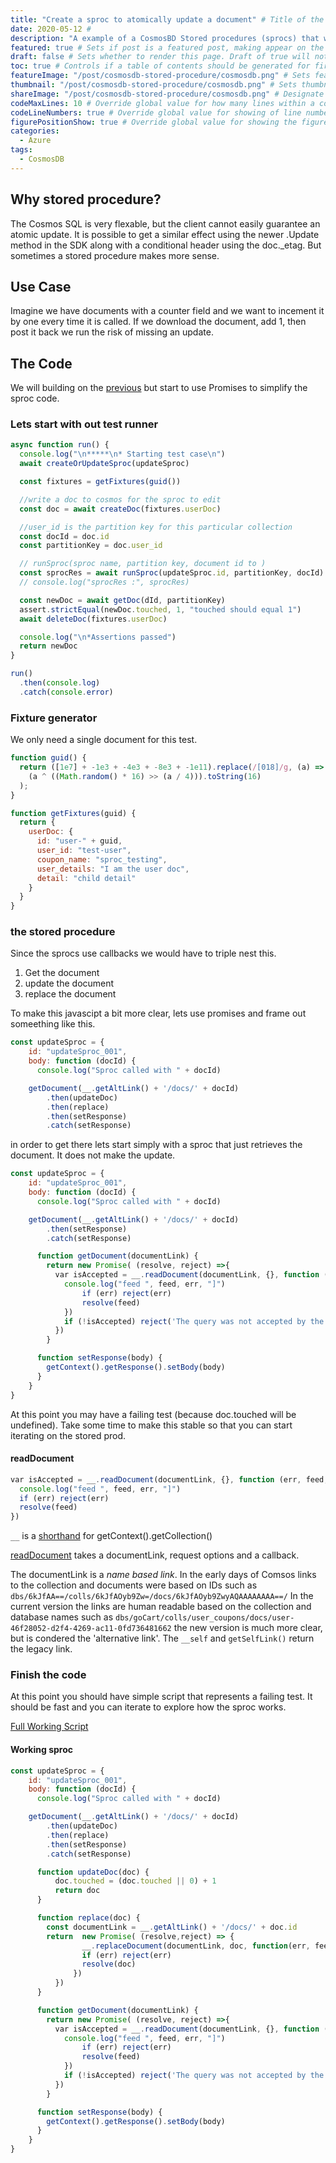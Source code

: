 ```yaml
---
title: "Create a sproc to atomically update a document" # Title of the blog post.
date: 2020-05-12 #
description: "A example of a CosmosBD Stored procedures (sprocs) that will do an atomic update."
featured: true # Sets if post is a featured post, making appear on the home page side bar.
draft: false # Sets whether to render this page. Draft of true will not be rendered.
toc: true # Controls if a table of contents should be generated for first-level links automatically.
featureImage: "/post/cosmosdb-stored-procedure/cosmosdb.png" # Sets featured image on blog post.
thumbnail: "/post/cosmosdb-stored-procedure/cosmosdb.png" # Sets thumbnail image appearing inside card on homepage.
shareImage: "/post/cosmosdb-stored-procedure/cosmosdb.png" # Designate a separate image for social media sharing.
codeMaxLines: 10 # Override global value for how many lines within a code block before auto-collapsing.
codeLineNumbers: true # Override global value for showing of line numbers within code block.
figurePositionShow: true # Override global value for showing the figure label.
categories:
  - Azure
tags:
  - CosmosDB
---
```


## Why stored procedure?

The Cosmos SQL is very flexable, but the client cannot easily guarantee an atomic update.  It is possible to get a similar effect using the newer .Update method in the SDK along with a conditional header using the doc._etag.  But sometimes a stored procedure makes more sense. 

## Use Case

Imagine we have documents with a counter field and we want to incement it by one every time it is called.  If we download the document, add 1, then post it back we run the risk of missing an update.

## The Code

We will building on the [previous](../merge-sproc/) but start to use Promises to simplify the sproc code.


### Lets start with out test runner

```js
async function run() {
  console.log("\n*****\n* Starting test case\n")
  await createOrUpdateSproc(updateSproc)

  const fixtures = getFixtures(guid())

  //write a doc to cosmos for the sproc to edit  
  const doc = await createDoc(fixtures.userDoc)

  //user_id is the partition key for this particular collection
  const docId = doc.id
  const partitionKey = doc.user_id

  // runSproc(sproc name, partition key, document id to )
  const sprocRes = await runSproc(updateSproc.id, partitionKey, docId)
  // console.log("sprocRes :", sprocRes)

  const newDoc = await getDoc(dId, partitionKey)
  assert.strictEqual(newDoc.touched, 1, "touched should equal 1")
  await deleteDoc(fixtures.userDoc)

  console.log("\n*Assertions passed")
  return newDoc
}

run()
  .then(console.log)
  .catch(console.error)
```

### Fixture generator

We only need a single document for this test.


```js
function guid() {
  return ([1e7] + -1e3 + -4e3 + -8e3 + -1e11).replace(/[018]/g, (a) =>
    (a ^ ((Math.random() * 16) >> (a / 4))).toString(16)
  );
}

function getFixtures(guid) {
  return {
    userDoc: {
      id: "user-" + guid,
      user_id: "test-user",
      coupon_name: "sproc_testing",
      user_details: "I am the user doc",
      detail: "child detail"
    }
  }
}
```

### the stored procedure

Since the sprocs use callbacks we would have to triple nest this.  
1. Get the document
2. update the document
3. replace the document

To make this javascipt a bit more clear, lets use promises and frame out someething like this.

```js
const updateSproc = {
    id: "updateSproc_001",
    body: function (docId) {
      console.log("Sproc called with " + docId)

    getDocument(__.getAltLink() + '/docs/' + docId)
        .then(updateDoc)
        .then(replace)
        .then(setResponse)
        .catch(setResponse)
```

in order to get there lets start simply with a sproc that just retrieves the document.  It does not make the update.

```js
const updateSproc = {
    id: "updateSproc_001",
    body: function (docId) {
      console.log("Sproc called with " + docId)

    getDocument(__.getAltLink() + '/docs/' + docId)
        .then(setResponse)
        .catch(setResponse)

      function getDocument(documentLink) {
        return new Promise( (resolve, reject) =>{
          var isAccepted = __.readDocument(documentLink, {}, function (err, feed, options) { 
            console.log("feed ", feed, err, "]")
                if (err) reject(err)
                resolve(feed)
            })
            if (!isAccepted) reject('The query was not accepted by the server.')
          })
        }

      function setResponse(body) {
        getContext().getResponse().setBody(body)
      }
    }
}
```

At this point you may have a failing test (because doc.touched will be undefined).  Take some time to make this stable so that you can start iterating on the stored prod.

#### readDocument
```js
var isAccepted = __.readDocument(documentLink, {}, function (err, feed, options) { 
  console.log("feed ", feed, err, "]")
  if (err) reject(err)
  resolve(feed)
})
```

`__` is a [shorthand](http://azure.github.io/azure-cosmosdb-js-server/-__object.html) for getContext().getCollection()

[readDocument](http://azure.github.io/azure-cosmosdb-js-server/Collection.html#readDocument) takes a documentLink, request options and a callback.

The documentLink is a _name based link_.  In the early days of Comsos links to the collection and documents were based on IDs such as `dbs/6kJfAA==/colls/6kJfAOyb9Zw=/docs/6kJfAOyb9ZwyAQAAAAAAAA==/`
In the current version the links are human readable based on the collection and database names such as `dbs/goCart/colls/user_coupons/docs/user-46f28052-d2f4-4269-ac11-0fd736481662`
the new version is much more clear, but is condered the 'alternative link'.  The `__self` and `getSelfLink()` return the legacy link.

### Finish the code

At this point you should have simple script that represents a failing test.  It should be fast and you can iterate to explore how the sproc works.

[Full Working Script](https://github.com/gopuff/snippets/blob/master/cosmosScripts/cosmso-update-sproc.js)

#### Working sproc

```js
const updateSproc = {
    id: "updateSproc_001",
    body: function (docId) {
      console.log("Sproc called with " + docId)

    getDocument(__.getAltLink() + '/docs/' + docId)
        .then(updateDoc)
        .then(replace)
        .then(setResponse)
        .catch(setResponse)

      function updateDoc(doc) {
          doc.touched = (doc.touched || 0) + 1
          return doc
      }  

      function replace(doc) { 
        const documentLink = __.getAltLink() + '/docs/' + doc.id
        return  new Promise( (resolve,reject) => {
                __.replaceDocument(documentLink, doc, function(err, feed){
                if (err) reject(err)
                resolve(doc)
              })
          })
      }

      function getDocument(documentLink) {
        return new Promise( (resolve, reject) =>{
          var isAccepted = __.readDocument(documentLink, {}, function (err, feed, options) { 
            console.log("feed ", feed, err, "]")
                if (err) reject(err)
                resolve(feed)
            })
            if (!isAccepted) reject('The query was not accepted by the server.')
          })
        }

      function setResponse(body) {
        getContext().getResponse().setBody(body)
      }
    }
}
```
